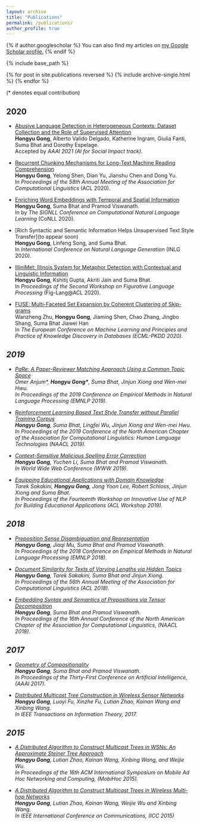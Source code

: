 ```yaml
---
layout: archive
title: "Publications"
permalink: /publications/
author_profile: true
---
```


{% if author.googlescholar %}
  You can also find my articles on <u><a href="{{author.googlescholar}}">my Google Scholar profile</a>.</u>
{% endif %}

{% include base_path %}

{% for post in site.publications reversed %}
  {% include archive-single.html %}
{% endfor %}

(\* denotes equal contribution)

## 2020
* [Abusive Language Detection in Heterogeneous Contexts: Dataset Collection and the Role of Supervised Attention]() <br>
<b>Hongyu Gong</b>, Alberto Valido Delgado, Katherine Ingram, Giulia Fanti, Suma Bhat and Dorothy Espelage. <br>
Accepted by <i> AAAI 2021 (AI for Social Impact track)</i>.

* [Recurrent Chunking Mechanisms for Long-Text Machine Reading Comprehension](https://www.aclweb.org/anthology/2020.acl-main.603/) <br>
<b>Hongyu Gong</b>, Yelong Shen, Dian Yu, Jianshu Chen and Dong Yu. <br>
In <i>Proceedings of the 58th Annual Meeting of the Association for Computational Linguistics</i> (ACL 2020).

* [Enriching Word Embeddings with Temporal and Spatial Information](https://arxiv.org/abs/2010.00761) <br>
<b>Hongyu Gong</b>, Suma Bhat and Pramod Viswanath. <br>
In by <i>The SIGNLL Conference on Computational Natural Language Learning</i> (CoNLL 2020).

* [Rich Syntactic and Semantic Information Helps Unsupervised Text Style Transfer](to appear soon) <br>
<b>Hongyu Gong</b>, Linfeng Song, and Suma Bhat. <br>
In <i>International Conference on Natural Language Generation </i> (INLG 2020).


* [IlliniMet: Illinois System for Metaphor Detection with Contextual and Linguistic Information](https://www.aclweb.org/anthology/2020.figlang-1.21/) <br>
<b>Hongyu Gong</b>, Kshitij Gupta, Akriti Jain and Suma Bhat. <br>
In <i>Proceedings of the Second Workshop on Figurative Language Processing</i> (Fig-Lang@ACL 2020).

* [FUSE: Multi-Faceted Set Expansion by Coherent Clustering of Skip-grams](https://arxiv.org/abs/1910.04345) <br>
Wanzheng Zhu, <b>Hongyu Gong</b>, Jiaming Shen, Chao Zhang, Jingbo Shang, Suma Bhat Jiawei Han <br>
In <i>The European Conference on Machine Learning and Principles and Practice of Knowledge Discovery in Databases (ECML-PKDD 2020)<i>.


## 2019
* [PaRe: A Paper-Reviewer Matching Approach Using a Common Topic Space](https://www.aclweb.org/anthology/D19-1049.pdf) <br>
Omer Anjum\*, <b>Hongyu Gong\*</b>, Suma Bhat, Jinjun Xiong and Wen-mei Hwu. <br>
In <i>Proceedings of the 2019 Conference on Empirical Methods in Natural Language Processing</i> (EMNLP 2019).

* [Reinforcement Learning Based Text Style Transfer without Parallel Training Corpus](https://arxiv.org/pdf/1903.10671.pdf) <br>
<b>Hongyu Gong</b>, Suma Bhat, Lingfei Wu, Jinjun Xiong and Wen-mei Hwu. <br>
In <i>Proceedings of the 2019 Conference of the North American Chapter of the Association for Computational Linguistics: Human Language Technologies</i> (NAACL 2019).

* [Context-Sensitive Malicious Spelling Error Correction](https://arxiv.org/pdf/1901.07688.pdf) <br>
<b>Hongyu Gong</b>, Yuchen Li, Suma Bhat and Pramod Viswanath. <br>
In <i>World Wide Web Conference</i> (WWW 2019).

* [Equipping Educational Applications with Domain Knowledge](https://www.aclweb.org/anthology/W19-4448.pdf) <br>
Tarek Sakakini, <b>Hongyu Gong</b>, Jong Yoon Lee, Robert Schloss, Jinjun Xiong and Suma Bhat. <br>
In <i>Proceedings of the Fourteenth Workshop on Innovative Use of NLP for Building Educational Applications</i> (ACL Workshop 2019).

## 2018
* [Preposition Sense Disambiguation and Representation](https://www.aclweb.org/anthology/D18-1180.pdf) <br>
<b>Hongyu Gong</b>, Jiaqi Mu, Suma Bhat and Pramod Viswanath. <br>
In <i>Proceedings of the 2018 Conference on Empirical Methods in Natural Language Processing</i> (EMNLP 2018).

* [Document Similarity for Texts of Varying Lengths via Hidden Topics](https://arxiv.org/pdf/1903.10675.pdf) <br>
<b>Hongyu Gong</b>, Tarek Sakakini, Suma Bhat and Jinjun Xiong. <br>
In <i>Proceedings of the 56th Annual Meeting of the Association for Computational Linguistics</i> (ACL 2018).

* [Embedding Syntax and Semantics of Prepositions via Tensor Decomposition](https://www.aclweb.org/anthology/N18-1082.pdf) <br>
<b>Hongyu Gong</b>, Suma Bhat and Pramod Viswanath. <br>
In <i>Proceedings of the 16th Annual Conference of the North American Chapter of the Association for Computational Linguistics</i>, (NAACL 2018).

## 2017
* [Geometry of Compositionality](https://arxiv.org/pdf/1611.09799.pdf) <br>
<b>Hongyu Gong</b>, Suma Bhat and Pramod Viswanath. <br>
In <i>Proceedings of the Thirty-First Conference on Artificial Intelligence</i>, (AAAI 2017).

* [Distributed Multicast Tree Construction in Wireless Sensor Networks](https://ieeexplore.ieee.org/abstract/document/7725956) <br>
<b>Hongyu Gong</b>, Luoyi Fu, Xinzhe Fu, Lutian Zhao, Kainan Wang and Xinbing Wang. <br>
In <i>IEEE Transactions on Information Theory</i>, 2017.

## 2015
* [A Distributed Algorithm to Construct Multicast Trees in WSNs: An Approximate Steiner Tree Approach](https://dl.acm.org/doi/10.1145/2746285.2746296) <br>
<b>Hongyu Gong</b>, Lutian Zhao, Kainan Wang, Xinbing Wang, and Weijie Wu. <br>
In <i>Proceedings of the 16th ACM International Symposium on Mobile Ad Hoc Networking and Computing</i>, (MobiHoc 2015).

* [A Distributed Algorithm to Construct Multicast Trees in Wireless Multi-hop Networks](https://ieeexplore.ieee.org/document/7249345) <br>
<b>Hongyu Gong</b>, Lutian Zhao, Kainan Wang, Weijie Wu and Xinbing Wang. <br>
In <i>IEEE International Conference on Communications</i>, (ICC 2015)
